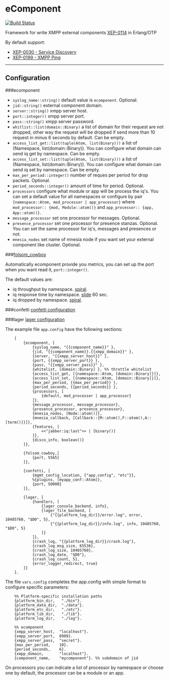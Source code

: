 eComponent
==========

[![Build Status](https://api.travis-ci.org/bosqueviejo/ecomponent.png)](https://travis-ci.org/manuel-rubio/ecomponent)

Framework for write XMPP external components [XEP-0114](http://xmpp.org/extensions/xep-0114.html) in Erlang/OTP

By default support:

 * [XEP-0030 - Service Discovery](http://xmpp.org/extensions/xep-0030.html)
 * [XEP-0199 - XMPP Ping](http://xmpp.org/extensions/xep-0199.html)

- - -

Configuration
-------------

###ecomponent

- `syslog_name::string()` default value is `ecomponent`. Optional.  
- `jid::string()` external component domain.  
- `server::string()` xmpp server host.  
- `port::integer()` xmpp server port.  
- `pass::string()` xmpp server password.  
- `whitlist::list(domain::Binary)` a list of domain for their request are not dropped, other way the request will be dropped if send more than 10 request in minus 6 seconds by default. Can be empty.  
- `access_list_get::list(tuple(Atom, list(Binary)))` a list of {Namespace, list(domain::Binary)}. You can configure what domain can send iq get by namespace. Can be empty.  
- `access_list_set::list(tuple(Atom, list(Binary)))` a list of {Namespace, list(domain::Binary)}. You can configure what domain can send iq set by namespace. Can be empty.
- `max_per_period::integer()` number of reques per period for drop packets. Optional.  
- `period_seconds::integer()` amount of time for period. Optional.  
- `processors` configure what module or app will be process the iq's. You can set a default value for all namespaces or configure by pair `{namespace::Atom, mod_processor | app_processor}` where `mod_processor:: {mod, Module::atom()}` and  `app_processor:: {app, App::atom()}`.  
- `message_processor` set one processor for messages. Optional.  
- `presence_processor` set one processor for presence stanzas. Optional.  
You can set the same processor for iq's, messages and presences or not.  
- `mnesia_nodes` set name of mnesia node if you want set your external component like cluster. Optional.  

###[folsom_cowboy](https://github.com/bosqueviejo/folsom_cowboy)

Automatically ecomponent provide you metrics, you can set up the port when you want read it, `port::integer()`.  

The default values are:

- iq throughput by namespace. [spiral](https://github.com/boundary/folsom#spiral-meter).
- iq response time by namespace. [slide](https://github.com/boundary/folsom#slide) 60 sec.
- iq dropped by namespace. [spiral](https://github.com/boundary/folsom#spiral-meter).

###confetti
[confetti configuration](https://github.com/manuel-rubio/confetti)

###lager
[lager configuration](https://github.com/basho/lager#configuration)

The example file `app.config` have the following sections:
```
    [
        {ecomponent, [
            {syslog_name, "{{component_name}}" },
            {jid, "{{component_name}}.{{xmpp_domain}}" },
            {server, "{{xmpp_server_host}}" },
            {port, {{xmpp_server_port}} },
            {pass, "{{xmpp_server_pass}}" },
            {whitelist, [domain::Binary] }, %% throttle whitelist
            {access_list_get, [{namespace::Atom, [domain::Binary]}]},
            {access_list_set, [{namespace::Atom, [domain::Binary]}]},
            {max_per_period, {{max_per_period}} },
            {period_seconds, {{period_seconds}} },
            {processors, [
                {default, mod_processor | app_processor}
            ]},
            {message_processor, message_processor},
            {presence_processor, presence_processor},
            {mnesia_nodes, [Node::atom()]},
            {mnesia_callback, [Callback::{M::atom(),F::atom(),A::[term()]}]},
            {features, [
                <<"jabber:iq:last">> | [binary()]
            ]},
            {disco_info, boolean()}
        ]},
    
        {folsom_cowboy,[
            {port, 5565}
        ]},

        {confetti, [
            {mgmt_config_location, {"app.config", "etc"}},
            %{plugins, [myapp_conf::Atom]},
            {port, 50000}
        ]},
    
        {lager, [
            {handlers, [
                {lager_console_backend, info},
                {lager_file_backend, [
                    {"{{platform_log_dir}}/error.log", error, 10485760, "$D0", 5},
                    {"{{platform_log_dir}}/info.log", info, 10485760, "$D0", 5}
                ]}
            ]},
            {crash_log, "{{platform_log_dir}}/crash.log"},
            {crash_log_msg_size, 65536},
            {crash_log_size, 10485760},
            {crash_log_date, "$D0"},
            {crash_log_count, 5},
            {error_logger_redirect, true}
        ]}
    ].
```

The file `vars.config` completes the app.config with simple format to configure specific parameters:

```
    %% Platform-specific installation paths
    {platform_bin_dir,   "./bin"}.
    {platform_data_dir,  "./data"}.
    {platform_etc_dir,   "./etc"}.
    {platform_lib_dir,   "./lib"}.
    {platform_log_dir,   "./log"}.
    
    %% ecomponent
    {xmpp_server_host,  "localhost"}.
    {xmpp_server_port,  8989}.
    {xmpp_server_pass,  "secret"}.
    {max_per_period,    10}.
    {period_seconds,    6}.
    {xmpp_domain,       "localhost"}.
    {component_name,    "mycomponent"}. %% subdomain of jid
```

On processors you can indicate a list of processor by namespace or choose one by default,
the processor can be a module or an app.

